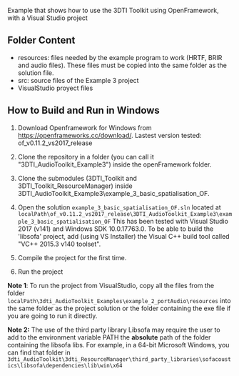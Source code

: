 Example that shows how to use the 3DTI Toolkit using OpenFramework, with a Visual Studio project

Folder Content
-

- resources: files needed by the example program to work (HRTF, BRIR and audio files). These files must be copied into the same folder as the solution file.
- src: source files of the Example 3 project 
- VisualStudio proyect files

How to Build and Run in Windows
-
1. Download Openframework for Windows from https://openframeworks.cc/download/. Lastest version tested: of_v0.11.2_vs2017_release

1. Clone the repository in a folder (you can call it "3DTI_AudioToolkit_Example3") inside the openFramework folder.

2. Clone the submodules (3DTI_Toolkit  and 3DTI_Toolkit_ResourceManager) inside 3DTI_AudioToolkit_Example3\example_3_basic_spatialisation_OF.

3. Open the solution `example_3_basic_spatialisation_OF.sln` located at 
`localPath\of_v0.11.2_vs2017_release\3DTI_AudioToolkit_Example3\example_3_basic_spatialisation_OF` 
This has been tested with Visual Studio 2017 (v141) and Windows SDK 10.0.17763.0. To be able to build the 'libsofa' project, add (using VS Installer) the Visual C++ build tool called "VC++ 2015.3 v140 toolset".

4. Compile the project for the first time. 

5. Run the project

**Note 1**: To run the project from VisualStudio, copy all the files from the folder 
`localPath\3dti_AudioToolkit_Examples\example_2_portAudio\resources`
into the same folder as the project solution or the folder containing the exe file if you are going to run it directly.

**Note 2:** The use of the third party library Libsofa may require the user to add to the environment variable PATH the **absolute** path of the folder containing the libsofa libs. For example, in a 64-bit Microsoft Windows, you can find that folder in `3dti_AudioToolkit\3dti_ResourceManager\third_party_libraries\sofacoustics\libsofa\dependencies\lib\win\x64`






